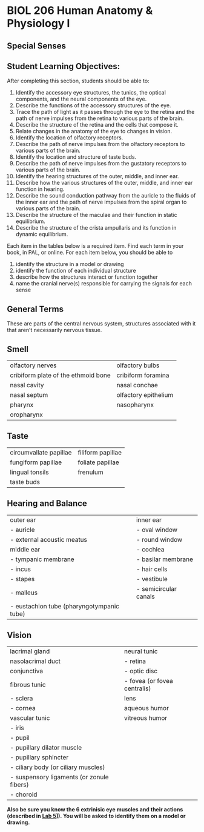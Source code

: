 <p style='text-align: center;'> <h1>BIOL 206 Human Anatomy & Physiology I </h1> </p>
<p style='text-align: center;'> <h2> Special Senses</h2> </p>

## Student Learning Objectives:

After completing this section, students should be able to:

1. Identify the accessory eye structures, the tunics, the optical components, and the neural components of the eye.
2. Describe the functions of the accessory structures of the eye.
3. Trace the path of light as it passes through the eye to the retina and the path of nerve impulses from the retina to various parts of the brain.
4. Describe the structure of the retina and the cells that compose it.
5. Relate changes in the anatomy of the eye to changes in vision.
6. Identify the location of olfactory receptors.
7. Describe the path of nerve impulses from the olfactory receptors to various parts of the brain.
8. Identify the location and structure of taste buds.
9. Describe the path of nerve impulses from the gustatory receptors to various parts of the brain.
10. Identify the hearing structures of the outer, middle, and inner ear.
11. Describe how the various structures of the outer, middle, and inner ear function in hearing.
12. Describe the sound conduction pathway from the auricle to the fluids of the inner ear and the path of nerve impulses from the spiral organ to various parts of the brain.
13. Describe the structure of the maculae and their function in static equilibrium.
14. Describe the structure of the crista ampullaris and its function in dynamic equilibrium.


Each item in the tables below is a required item. Find each term in your book, in PAL, or online. For each item below, you should be able to 

1. identify the structure in a model or drawing
2. identify the function of each individual structure
3. describe how the structures interact or function together
4. name the cranial nerve(s) responsible for carrying the signals for each sense

## General Terms
These are parts of the central nervous system, structures associated with it that aren’t necessarily nervous tissue.

## Smell

| |  |
|--------------------------|-------------|
| olfactory nerves         | olfactory bulbs          |
| cribiform plate of the ethmoid bone | cribiform foramina        |
| nasal cavity             | nasal conchae            |
| nasal septum             | olfactory epithelium     |
| pharynx                  | nasopharynx              |
| oropharynx               |                          |

## Taste

| |  |
|--------------------------|-------------|
|circumvallate papillae|filiform papillae|
|fungiform papillae|foliate papillae|
|lingual tonsils|frenulum|
|taste buds||

## Hearing and Balance

| |  |
|--------------------------|-------------|
|outer ear | inner ear |
| - auricle |  - oval window |
| - external acoustic meatus|  - round window |
|middle ear|  - cochlea |
| - tympanic membrane |  - basilar membrane |
| - incus |  - hair cells |
| - stapes | - vestibule |
| - malleus | - semicircular canals |
| - eustachion tube (pharyngotympanic tube) |  |


## Vision

| |  |
|--------------------------|-------------|
| lacrimal gland           | neural tunic |
| nasolacrimal duct        |   - retina |
| conjunctiva              |   - optic disc |
| fibrous tunic             |   - fovea (or fovea centralis) |
|  - sclera                | lens |
|  - cornea                | aqueous humor                  |
| vascular tunic           | vitreous humor             |
|  - iris                  |                    |
|  - pupil                 |  |
|  - pupillary dilator muscle |             |
|  - pupillary sphincter           |                          |
|  - ciliary body (or ciliary muscles) |  |
|  - suspensory ligaments (or zonule fibers) |  |
|  - choroid |  |

**Also be sure you know the 6 extrinisic eye muscles and their actions (described in [Lab 5](lab_5.md#muscles-that-move-the-eye)]). You will be asked to identify them on a model or drawing.**